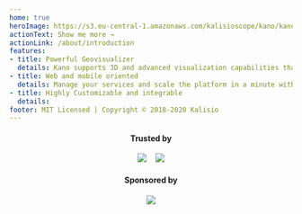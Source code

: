 ```yaml
---
home: true
heroImage: https://s3.eu-central-1.amazonaws.com/kalisioscope/kano/kano-icon-256x256.png
actionText: Show me more →
actionLink: /about/introduction
features:
- title: Powerful Geovisualizer
  details: Kano supports 3D and advanced visualization capabilities thanks to hardware acceleration with WebGL technology
- title: Web and mobile oriented
  details: Manage your services and scale the platform in a minute with the simplicity of Docker
- title: Highly Customizable and integrable
  details: 
footer: MIT Licensed | Copyright © 2018-2020 Kalisio
---
```


<center>
	<h4>Trusted by</h4>
	<a href="https://www.airbus.com/"><img src="https://s3.eu-central-1.amazonaws.com/kalisioscope/assets/logos/airbus.png"></a>
  &nbsp;&nbsp;
  <a href="https://www.irsn.fr/"><img src="https://s3.eu-central-1.amazonaws.com/kalisioscope/assets/logos/irsn.png"></a>
  <br />
	<h4>Sponsored by</h4>
	<a href="https://kalisio.com"><img src="https://s3.eu-central-1.amazonaws.com/kalisioscope/kalisio/kalisio-logo-black-256x84.png"></a>
</center>



